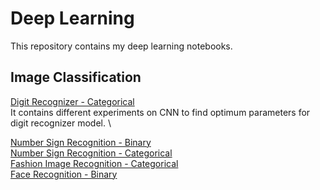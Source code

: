 # Deep Learning

This repository contains my deep learning notebooks. 

## Image Classification
[Digit Recognizer - Categorical]()\
It contains different experiments on CNN to find optimum parameters for digit recognizer model. \

[Number Sign Recognition - Binary](https://github.com/Rtavakol/Deep-Learning/blob/master/Number%20Sign%20Recognition/Binary_classification.ipynb) \
[Number Sign Recognition - Categorical](https://github.com/Rtavakol/Deep-Learning/blob/master/Number%20Sign%20Recognition/Categorical_classification.ipynb)\
[Fashion Image Recognition -  Categorical](https://github.com/Rtavakol/Deep-Learning/blob/master/Fashion%20Image%20Recognition/Image%20Classification.ipynb)\
[Face Recognition - Binary](https://github.com/Rtavakol/Deep-Learning/blob/master/Happy%20or%20Sad/Happy%20or%20sad.ipynb)



 
